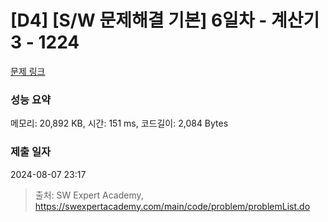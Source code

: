 # [D4] [S/W 문제해결 기본] 6일차 - 계산기3 - 1224 

[문제 링크](https://swexpertacademy.com/main/code/problem/problemDetail.do?contestProbId=AV14tDX6AFgCFAYD) 

### 성능 요약

메모리: 20,892 KB, 시간: 151 ms, 코드길이: 2,084 Bytes

### 제출 일자

2024-08-07 23:17



> 출처: SW Expert Academy, https://swexpertacademy.com/main/code/problem/problemList.do